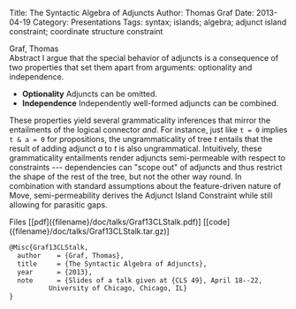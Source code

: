 Title: The Syntactic Algebra of Adjuncts
Author: Thomas Graf
Date: 2013-04-19
Category: Presentations
Tags: syntax; islands; algebra; adjunct island constraint; coordinate structure constraint

<div markdown class="authors">
Graf, Thomas
</div>

<div markdown class="abstract">
<span id="abstract-title">Abstract</span>
I argue that the special behavior of adjuncts is a consequence of two properties that set them apart from arguments: optionality and independence.

- **Optionality** Adjuncts can be omitted.
- **Independence** Independently well-formed adjuncts can be combined.

These properties yield several grammaticality inferences that mirror the entailments of the logical connector *and*.
For instance, just like `t = 0` implies `t & a = 0` for propositions, the ungrammaticality of tree *t* entails that the result of adding adjunct *a* to *t* is also ungrammatical.
Intuitively, these grammaticality entailments render adjuncts semi-permeable with respect to constraints --- dependencies can "scope out" of adjuncts and thus restrict the shape of the rest of the tree, but not the other way round.
In combination with standard assumptions about the feature-driven nature of Move, semi-permeability derives the Adjunct Island Constraint while still allowing for parasitic gaps.
</div>

<div markdown class="files">
<span id="files-title">Files</span>
[[pdf]({filename}/doc/talks/Graf13CLStalk.pdf)]
[[code]({filename}/doc/talks/Graf13CLStalk.tar.gz)]
</div>

~~~latex
@Misc{Graf13CLStalk,
  author	= {Graf, Thomas},
  title		= {The Syntactic Algebra of Adjuncts},
  year		= {2013},
  note		= {Slides of a talk given at {CLS 49}, April 18--22,
		  University of Chicago, Chicago, IL}
}
~~~

